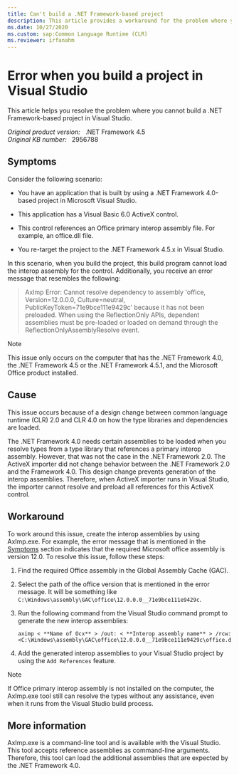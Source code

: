 ```yaml
---
title: Can't build a .NET Framework-based project
description: This article provides a workaround for the problem where you cannot build a .NET Framework-based project in Visual Studio.
ms.date: 10/27/2020
ms.custom: sap:Common Language Runtime (CLR)
ms.reviewer: irfanahm
---
```

# Error when you build a project in Visual Studio

This article helps you resolve the problem where you cannot build a .NET Framework-based project in Visual Studio.

_Original product version:_ &nbsp; .NET Framework 4.5  
_Original KB number:_ &nbsp; 2956788

## Symptoms

Consider the following scenario:

- You have an application that is built by using a .NET Framework 4.0-based project in Microsoft Visual Studio.

- This application has a Visual Basic 6.0 ActiveX control.

- This control references an Office primary interop assembly file. For example, an office.dll file.

- You re-target the project to the .NET Framework 4.5.x in Visual Studio.

In this scenario, when you build the project, this build program cannot load the interop assembly for the control. Additionally, you receive an error message that resembles the following:

> AxImp Error: Cannot resolve dependency to assembly 'office, Version=12.0.0.0, Culture=neutral, PublicKeyToken=71e9bce111e9429c' because it has not been preloaded. When using the ReflectionOnly APIs, dependent assemblies must be pre-loaded or loaded on demand through the ReflectionOnlyAssemblyResolve event.

> [!NOTE]
> This issue only occurs on the computer that has the .NET Framework 4.0, the .NET Framework 4.5 or the .NET Framework 4.5.1, and the Microsoft Office product installed.

## Cause

This issue occurs because of a design change between common language runtime (CLR) 2.0 and CLR 4.0 on how the type libraries and dependencies are loaded.

The .NET Framework 4.0 needs certain assemblies to be loaded when you resolve types from a type library that references a primary interop assembly. However, that was not the case in the .NET Framework 2.0. The ActiveX importer did not change behavior between the .NET Framework 2.0 and the Framework 4.0. This design change prevents generation of the interop assemblies. Therefore, when ActiveX importer runs in Visual Studio, the importer cannot resolve and preload all references for this ActiveX control.

## Workaround

To work around this issue, create the interop assemblies by using AxImp.exe. For example, the error message that is mentioned in the [Symptoms](#symptoms) section indicates that the required Microsoft office assembly is version 12.0. To resolve this issue, follow these steps:

1. Find the required Office assembly in the Global Assembly Cache (GAC).
2. Select the path of the office version that is mentioned in the error message. It will be something like `C:\Windows\assembly\GAC\office\12.0.0.0__71e9bce111e9429c`.
3. Run the following command from the Visual Studio command prompt to generate the new interop assemblies:

    ```console
    aximp < **Name of Ocx** > /out: < **Interop assembly name** > /rcw: <C:\Windows\assembly\GAC\office\12.0.0.0__71e9bce111e9429c\office.dll>
    ```

4. Add the generated interop assemblies to your Visual Studio project by using the `Add References` feature.

> [!NOTE]
> If Office primary interop assembly is not installed on the computer, the AxImp.exe tool still can resolve the types without any assistance, even when it runs from the Visual Studio build process.

## More information

AxImp.exe is a command-line tool and is available with the Visual Studio. This tool accepts reference assemblies as command-line arguments. Therefore, this tool can load the additional assemblies that are expected by the .NET Framework 4.0.
